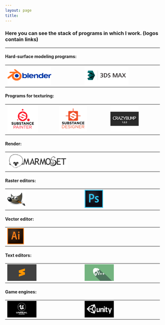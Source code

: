 ```yaml
---
layout: page
title: 
---
```


### Here you can see the stack of programs in which I work. (logos contain links)

---

#### Hard-surface modeling programs:

<table>
<tr>

<td>
<a href="https://www.blender.org/download/"> <img  src="public/img/Blender_1.png" alt="Blender3D" style="width: 60%; height: auto; margin: 0 auto;"/> </a> 
</td>

<td>
<a href="https://www.autodesk.ru/products/3ds-max/overview"> <img  src="public/img/3ds_max.png" alt="3ds Max" style="width: 60%; height: auto; margin: 0 auto;"/> </a>
</td>

</tr>
</table>

#### Programs for texturing:

<table>
<tr>

<td>
<a href="https://www.allegorithmic.com/products/substance-painter" target="_blank"> <img  src="public/img/substance_painter.png" alt="Substance Painter" style="width: 65%; height: auto; margin: 0 auto;"/> </a> 
</td>

<td>
<a href="https://www.allegorithmic.com/products/substance-designer" target="_blank"> <img  src="public/img/substance_designer.png" alt="Substance Designer" style="width: 60%; height: auto; margin: 0 auto;"/> </a> 
</td>

<td>
<a href="http://www.crazybump.com/" target="_blank"> <img  src="public/img/crazybump.png" alt="CrazyBump" style="width: 60%; height: auto; margin: 0 auto;"/> </a> 
</td>

</tr>
</table>


#### Render:

<table>
<tr>

<td>
<a href="https://marmoset.co/toolbag/" target="_blank"> <img  src="public/img/marmoset_toolbag.png" alt="Marmoset Toolbag" style="width: 40%; height: auto; margin: 0 auto;"/> </a>
</td>

</tr>
</table>

#### Raster editors:

<table>
<tr>

<td>
<a href="https://www.gimp.org/" target="_blank"> <img  src="public/img/GIMP.png" alt="GIMP" style="width: 25%; height: auto; margin: 0 auto;"/> </a>
</td>

<td>
<a href="https://www.adobe.com/ru/products/photoshop.html" target="_blank"> <img  src="public/img/photoshop.png" alt="Photoshop" style="width: 25%; height: auto; margin: 0 auto;"/> </a> 
</td>

</tr>
</table>

#### Vector editor:

<table>
<tr>

<td>
<a href="https://www.adobe.com/ru/products/illustrator.html" target="_blank"> <img  src="public/img/illustrator.png" alt="Illustrator" style="width: 11%; height: auto; margin: 0 auto;"/> </a>
</td>

</tr>
</table>

#### Text editors:

<table>
<tr>

<td>
<a href="https://www.sublimetext.com/" target="_blank"> <img  src="public/img/subline_text_3.png" alt="Subline Text 3" style="width: 40%; height: auto; margin: 0 auto;"/> </a>
</td>

<td>
<a href="https://notepad-plus-plus.org/" target="_blank"> <img  src="public/img/notepad.png" alt="Notepad++" style="width: 40%; height: auto; margin: 0 auto;"/> </a>
</td>

</tr>
</table>


#### Game engines:

<table>
<tr>

<td>
<a href="https://www.unrealengine.com/en-US/feed?sessionInvalidated=true" target="_blank"> <img  src="public/img/unreal_engine.png" alt="Unreal Engine" style="width: 40%; height: auto; margin: 0 auto;"/> </a>
</td>

<td>
<a href="https://unity.com/" target="_blank"> <img  src="public/img/unity.png" alt="Unity" style="width: 40%; height: auto; margin: 0 auto;"/> </a> 
</td>

</tr>
</table>